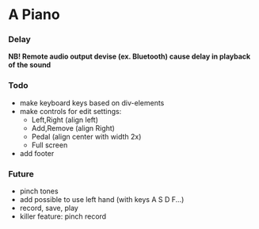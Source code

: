 
# A Piano

### Delay

__NB! Remote audio output devise (ex. Bluetooth) cause delay in playback of the sound__


### Todo

- make keyboard keys based on div-elements
- make controls for edit settings:
    - Left,Right (align left)
    - Add,Remove (align Right)
    - Pedal (align center with width 2x)
    - Full screen
- add footer

### Future

- pinch tones
- add possible to use left hand (with keys A S D F...)
- record, save, play
- killer feature: pinch record